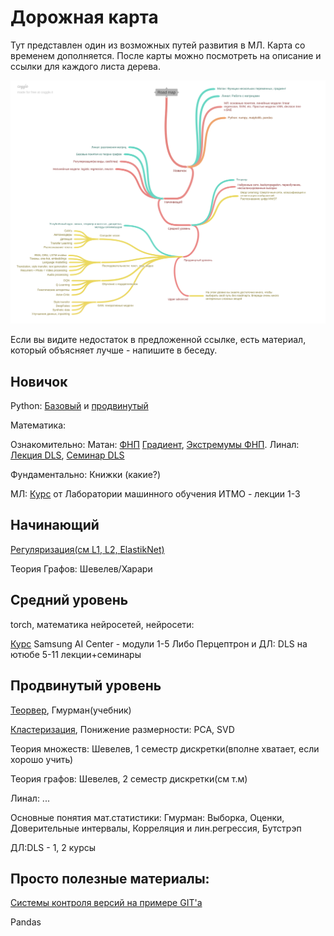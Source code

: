 # Дорожная карта
Тут представлен один из возможных путей развития в МЛ. Карта со временем дополняется.
После карты можно посмотреть на описание и ссылки для каждого листа дерева. 

![alt text](Road_map.png "Дорожная карта")





Если вы видите недостаток в предложенной ссылке, есть материал, который объясняет лучше - напишите в беседу. 

## Новичок 

Python: [Базовый](https://stepik.org/course/67/syllabus) и [продвинутый](https://stepik.org/course/512/syllabus)

Математика: 

Ознакомительно:
Матан: [ФНП](http://mathprofi.ru/funkcija_dvuh_peremennyh_oblast_opredelenija_linii_urovnja.html) [Градиент](http://mathprofi.ru/proizvodnaja_po_napravleniju_i_gradient.html), [Экстремумы ФНП](http://mathprofi.ru/extremumy_funkcij_dvuh_i_treh_peremennyh.html).
Линал: [Лекция DLS](https://www.youtube.com/watch?v=MJlNjtwzgH4&ab_channel=DeepLearningSchool), [Семинар DLS](https://www.youtube.com/watch?v=8dQacKEwLCQ&ab_channel=DeepLearningSchool)

Фундаментально:
Книжки (какие?)

МЛ: 
[Курс](https://www.youtube.com/channel/UCMtArJYNAfheQ56AtjBj_SA) от Лаборатории машинного обучения ИТМО - лекции 1-3



## Начинающий

[Регуляризация(см L1, L2, ElastikNet)](https://neerc.ifmo.ru/wiki/index.php?title=%D0%A0%D0%B5%D0%B3%D1%83%D0%BB%D1%8F%D1%80%D0%B8%D0%B7%D0%B0%D1%86%D0%B8%D1%8F)

Теория Графов: Шевелев/Харари


## Средний уровень

torch, математика нейросетей, нейросети: 

[Курс](https://stepik.org/course/50352/syllabus) Samsung AI Center - модули 1-5
Либо
Перцептрон и ДЛ: DLS на ютюбе 5-11 лекции+семинары



## Продвинутый уровень

[Теорвер](https://stepik.org/course/3089/syllabus?auth=login), Гмурман(учебник)

[Кластеризация](https://neerc.ifmo.ru/wiki/index.php?title=%D0%9A%D0%BB%D0%B0%D1%81%D1%82%D0%B5%D1%80%D0%B8%D0%B7%D0%B0%D1%86%D0%B8%D1%8F), Понижение размерности: PCA, SVD

Теория множеств: Шевелев, 1 семестр дискретки(вполне хватает, если хорошо учить)

Теория графов: Шевелев, 2 семестр дискретки(см т.м)

Линал: ...

Основные понятия мат.статистики: Гмурман: Выборка, Оценки, Доверительные интервалы, Корреляция и лин.регрессия, Бутстрэп

ДЛ:DLS - 1, 2 курсы





## Просто полезные материалы:
[Системы контроля версий на примере GIT'a](https://stepik.org/course/3145/?auth=login)

Pandas
